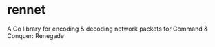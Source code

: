 # rennet
A Go library for encoding &amp; decoding network packets for Command &amp; Conquer: Renegade
